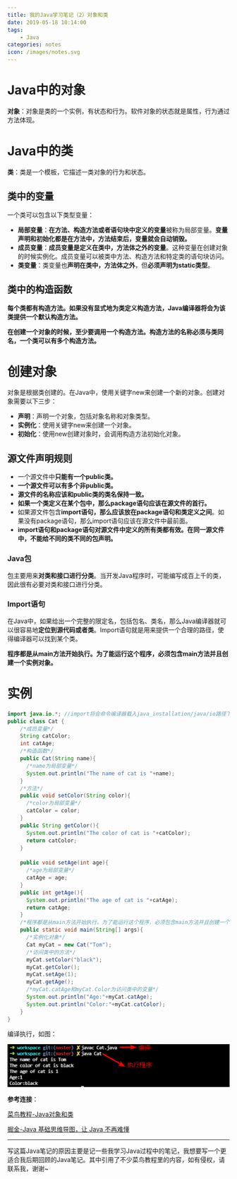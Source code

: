 ```yaml
---
title: 我的Java学习笔记（2）对象和类
date: 2019-05-18 10:14:00
tags:
	- Java
categories: notes
icon: /images/notes.svg
---
```


# Java中的对象

**对象**：对象是类的一个实例，有状态和行为。软件对象的状态就是属性，行为通过方法体现。

# Java中的类

**类**：类是一个模板，它描述一类对象的行为和状态。

## 类中的变量

一个类可以包含以下类型变量：

- **局部变量**：**在方法、构造方法或者语句块中定义的变量**被称为局部变量。**变量声明和初始化都是在方法中，方法结束后，变量就会自动销毁。**
- **成员变量**：**成员变量是定义在类中，方法体之外的变量**。这种变量在创建对象的时候实例化。成员变量可以被类中方法、构造方法和特定类的语句块访问。
- **类变量**：类变量也**声明在类中，方法体之外**，但**必须声明为static类型**。

## 类中的构造函数

**每个类都有构造方法。如果没有显式地为类定义构造方法，Java编译器将会为该类提供一个默认构造方法。**

**在创建一个对象的时候，至少要调用一个构造方法。构造方法的名称必须与类同名，一个类可以有多个构造方法。**

# 创建对象

对象是根据类创建的。在Java中，使用关键字new来创建一个新的对象。创建对象需要以下三步：

- **声明**：声明一个对象，包括对象名称和对象类型。
- **实例化**：使用关键字new来创建一个对象。
- **初始化**：使用new创建对象时，会调用构造方法初始化对象。

## 源文件声明规则

- 一个源文件中**只能有一个public类。**
- **一个源文件可以有多个非public类。**
- **源文件的名称应该和public类的类名保持一致。**
- **如果一个类定义在某个包中，那么package语句应该在源文件的首行。**
- 如果源文件包含**import语句，那么应该放在package语句和类定义之间**。如果没有package语句，那么import语句应该在源文件中最前面。
- **import语句和package语句对源文件中定义的所有类都有效。在同一源文件中，不能给不同的类不同的包声明。**

### Java包

包主要用来**对类和接口进行分类**。当开发Java程序时，可能编写成百上千的类，因此很有必要对类和接口进行分类。

### Import语句

在Java中，如果给出一个完整的限定名，包括包名、类名，那么Java编译器就可以很容易地**定位到源代码或者类**。Import语句就是用来提供一个合理的路径，使得编译器可以找到某个类。

**程序都是从main方法开始执行。为了能运行这个程序，必须包含main方法并且创建一个实例对象。**

# 实例

```java
import java.io.*; //import将会命令编译器载入java_installation/java/io路径下的所有类
public class Cat {
    /*成员变量*/
    String catColor;
    int catAge;
    /*构造函数*/
    public Cat(String name){
      /*name为局部变量*/
      System.out.println("The name of cat is "+name);
    }
    /*方法*/
    public void setColor(String color){
      /*color为局部变量*/
      catColor = color;
    }
    public String getColor(){
      System.out.println("The color of cat is "+catColor);
      return catColor;
    }

    public void setAge(int age){
      /*age为局部变量*/
      catAge = age;
    }
    public int getAge(){
      System.out.println("The age of cat is "+catAge);
      return catAge;
    }
    /*程序都是从main方法开始执行。为了能运行这个程序，必须包含main方法并且创建一个实例对象*/
    public static void main(String[] args){
      /*实例化对象*/
      Cat myCat = new Cat("Tom");
      /*访问类中的方法*/
      myCat.setColor("black");
      myCat.getColor();
      myCat.setAge(1);
      myCat.getAge();
      /*myCat.catAge和myCat.Color为访问类中的变量*/
      System.out.println("Age:"+myCat.catAge);
      System.out.println("Color:"+myCat.catColor);
    }
}
```

编译执行，如图：

![](https://github.com/SPY-xxx/MyImagesOnline/blob/master/JavaStudy/Java-2-2.png?raw=true)

**参考连接**：

[菜鸟教程-Java对象和类](https://www.runoob.com/java/java-object-classes.html)

[掘金-Java 基础思维导图，让 Java 不再难懂](https://juejin.im/entry/58e467a961ff4b006b2fb7f9)

---

写这篇Java笔记的原因主要是记一些我学习Java过程中的笔记，我想要写一个更适合我后期回顾的Java笔记。其中引用了不少菜鸟教程里的内容，如有侵权，请联系我，谢谢~